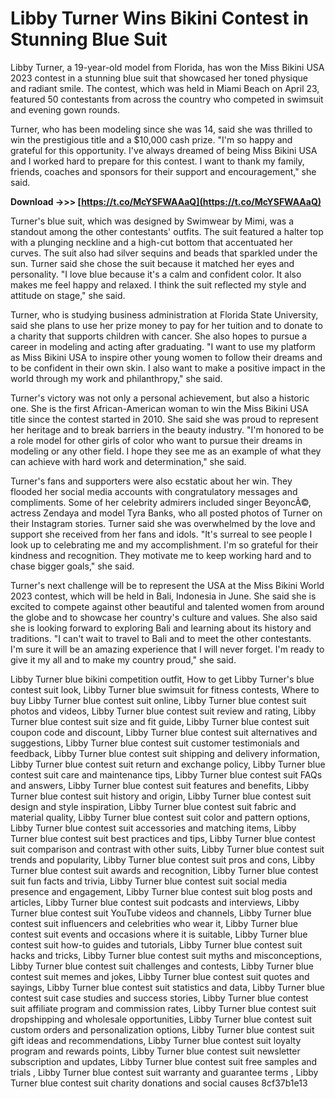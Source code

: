 
 
# Libby Turner Wins Bikini Contest in Stunning Blue Suit
 
Libby Turner, a 19-year-old model from Florida, has won the Miss Bikini USA 2023 contest in a stunning blue suit that showcased her toned physique and radiant smile. The contest, which was held in Miami Beach on April 23, featured 50 contestants from across the country who competed in swimsuit and evening gown rounds.
 
Turner, who has been modeling since she was 14, said she was thrilled to win the prestigious title and a $10,000 cash prize. "I'm so happy and grateful for this opportunity. I've always dreamed of being Miss Bikini USA and I worked hard to prepare for this contest. I want to thank my family, friends, coaches and sponsors for their support and encouragement," she said.
 
**Download ->>> [https://t.co/McYSFWAAaQ](https://t.co/McYSFWAAaQ)**


 
Turner's blue suit, which was designed by Swimwear by Mimi, was a standout among the other contestants' outfits. The suit featured a halter top with a plunging neckline and a high-cut bottom that accentuated her curves. The suit also had silver sequins and beads that sparkled under the sun. Turner said she chose the suit because it matched her eyes and personality. "I love blue because it's a calm and confident color. It also makes me feel happy and relaxed. I think the suit reflected my style and attitude on stage," she said.
 
Turner, who is studying business administration at Florida State University, said she plans to use her prize money to pay for her tuition and to donate to a charity that supports children with cancer. She also hopes to pursue a career in modeling and acting after graduating. "I want to use my platform as Miss Bikini USA to inspire other young women to follow their dreams and to be confident in their own skin. I also want to make a positive impact in the world through my work and philanthropy," she said.
  
Turner's victory was not only a personal achievement, but also a historic one. She is the first African-American woman to win the Miss Bikini USA title since the contest started in 2010. She said she was proud to represent her heritage and to break barriers in the beauty industry. "I'm honored to be a role model for other girls of color who want to pursue their dreams in modeling or any other field. I hope they see me as an example of what they can achieve with hard work and determination," she said.
 
Turner's fans and supporters were also ecstatic about her win. They flooded her social media accounts with congratulatory messages and compliments. Some of her celebrity admirers included singer BeyoncÃ©, actress Zendaya and model Tyra Banks, who all posted photos of Turner on their Instagram stories. Turner said she was overwhelmed by the love and support she received from her fans and idols. "It's surreal to see people I look up to celebrating me and my accomplishment. I'm so grateful for their kindness and recognition. They motivate me to keep working hard and to chase bigger goals," she said.
 
Turner's next challenge will be to represent the USA at the Miss Bikini World 2023 contest, which will be held in Bali, Indonesia in June. She said she is excited to compete against other beautiful and talented women from around the globe and to showcase her country's culture and values. She also said she is looking forward to exploring Bali and learning about its history and traditions. "I can't wait to travel to Bali and to meet the other contestants. I'm sure it will be an amazing experience that I will never forget. I'm ready to give it my all and to make my country proud," she said.
 
Libby Turner blue bikini competition outfit,  How to get Libby Turner's blue contest suit look,  Libby Turner blue swimsuit for fitness contests,  Where to buy Libby Turner blue contest suit online,  Libby Turner blue contest suit photos and videos,  Libby Turner blue contest suit review and rating,  Libby Turner blue contest suit size and fit guide,  Libby Turner blue contest suit coupon code and discount,  Libby Turner blue contest suit alternatives and suggestions,  Libby Turner blue contest suit customer testimonials and feedback,  Libby Turner blue contest suit shipping and delivery information,  Libby Turner blue contest suit return and exchange policy,  Libby Turner blue contest suit care and maintenance tips,  Libby Turner blue contest suit FAQs and answers,  Libby Turner blue contest suit features and benefits,  Libby Turner blue contest suit history and origin,  Libby Turner blue contest suit design and style inspiration,  Libby Turner blue contest suit fabric and material quality,  Libby Turner blue contest suit color and pattern options,  Libby Turner blue contest suit accessories and matching items,  Libby Turner blue contest suit best practices and tips,  Libby Turner blue contest suit comparison and contrast with other suits,  Libby Turner blue contest suit trends and popularity,  Libby Turner blue contest suit pros and cons,  Libby Turner blue contest suit awards and recognition,  Libby Turner blue contest suit fun facts and trivia,  Libby Turner blue contest suit social media presence and engagement,  Libby Turner blue contest suit blog posts and articles,  Libby Turner blue contest suit podcasts and interviews,  Libby Turner blue contest suit YouTube videos and channels,  Libby Turner blue contest suit influencers and celebrities who wear it,  Libby Turner blue contest suit events and occasions where it is suitable,  Libby Turner blue contest suit how-to guides and tutorials,  Libby Turner blue contest suit hacks and tricks,  Libby Turner blue contest suit myths and misconceptions,  Libby Turner blue contest suit challenges and contests,  Libby Turner blue contest suit memes and jokes,  Libby Turner blue contest suit quotes and sayings,  Libby Turner blue contest suit statistics and data,  Libby Turner blue contest suit case studies and success stories,  Libby Turner blue contest suit affiliate program and commission rates,  Libby Turner blue contest suit dropshipping and wholesale opportunities,  Libby Turner blue contest suit custom orders and personalization options,  Libby Turner blue contest suit gift ideas and recommendations,  Libby Turner blue contest suit loyalty program and rewards points,  Libby Turner blue contest suit newsletter subscription and updates,  Libby Turner blue contest suit free samples and trials ,  Libby Turner blue contest suit warranty and guarantee terms ,  Libby Turner blue contest suit charity donations and social causes
 8cf37b1e13
 
